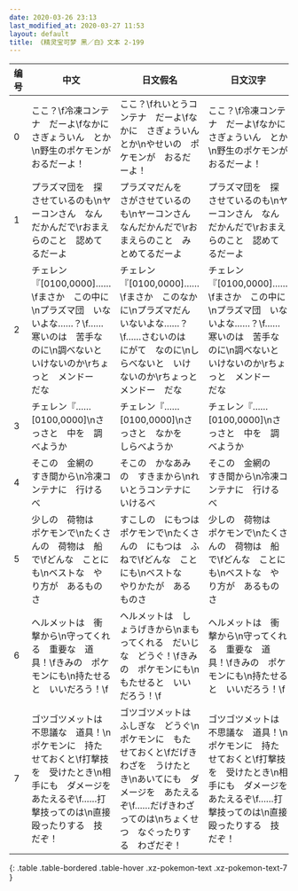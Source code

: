 ```yaml
---
date: 2020-03-26 23:13
last_modified_at: 2020-03-27 11:53
layout: default
title: 《精灵宝可梦 黑／白》文本 2-199
---
```

| 编号 | 中文 | 日文假名 | 日文汉字 |
| ---- | ---- | ---- | --- |
| 0 | ここ？\f冷凍コンテナ　だーよ\fなかに　さぎょういん　とか\n野生のポケモンが　おるだーよ！ | ここ？\fれいとうコンテナ　だーよ\fなかに　さぎょういん　とか\nやせいの　ポケモンが　おるだーよ！ | ここ？\f冷凍コンテナ　だーよ\fなかに　さぎょういん　とか\n野生のポケモンが　おるだーよ！ |
| 1 | プラズマ団を　探させているのも\nヤーコンさん　なんだかんだで\rおまえらのこと　認めてるだーよ | プラズマだんを　さがさせているのも\nヤーコンさん　なんだかんだで\rおまえらのこと　みとめてるだーよ | プラズマ団を　探させているのも\nヤーコンさん　なんだかんだで\rおまえらのこと　認めてるだーよ |
| 2 | チェレン『[0100,0000]……\fまさか　この中に\nプラズマ団　いないよな……？\f……寒いのは　苦手なのに\n調べないと　いけないのか\rちょっと　メンドー　だな | チェレン『[0100,0000]……\fまさか　このなかに\nプラズマだん　いないよな……？\f……さむいのは　にがて　なのに\nしらべないと　いけないのか\rちょっと　メンドー　だな | チェレン『[0100,0000]……\fまさか　この中に\nプラズマ団　いないよな……？\f……寒いのは　苦手なのに\n調べないと　いけないのか\rちょっと　メンドー　だな |
| 3 | チェレン『……[0100,0000]\nさっさと　中を　調べようか | チェレン『……[0100,0000]\nさっさと　なかを　しらべようか | チェレン『……[0100,0000]\nさっさと　中を　調べようか |
| 4 | そこの　金網の　すき間から\n冷凍コンテナに　行けるべ | そこの　かなあみの　すきまから\nれいとうコンテナに　いけるべ | そこの　金網の　すき間から\n冷凍コンテナに　行けるべ |
| 5 | 少しの　荷物は　ポケモンで\nたくさんの　荷物は　船で\fどんな　ことにも\nベストな　やり方が　あるものさ | すこしの　にもつは　ポケモンで\nたくさんの　にもつは　ふねで\fどんな　ことにも\nベストな　やりかたが　あるものさ | 少しの　荷物は　ポケモンで\nたくさんの　荷物は　船で\fどんな　ことにも\nベストな　やり方が　あるものさ |
| 6 | ヘルメットは　衝撃から\n守ってくれる　重要な　道具！\fきみの　ポケモンにも\n持たせると　いいだろう！\f | ヘルメットは　しょうげきから\nまもってくれる　だいじな　どうぐ！\fきみの　ポケモンにも\nもたせると　いいだろう！\f | ヘルメットは　衝撃から\n守ってくれる　重要な　道具！\fきみの　ポケモンにも\n持たせると　いいだろう！\f |
| 7 | ゴツゴツメットは　不思議な　道具！\nポケモンに　持たせておくと\f打撃技を　受けたとき\n相手にも　ダメージを　あたえるぞ\f……打撃技ってのは\n直接　殴ったりする　技だぞ！ | ゴツゴツメットは　ふしぎな　どうぐ\nポケモンに　もたせておくと\fだげきわざを　うけたとき\nあいてにも　ダメージを　あたえるぞ\f……だげきわざ　ってのは\nちょくせつ　なぐったりする　わざだぞ！ | ゴツゴツメットは　不思議な　道具！\nポケモンに　持たせておくと\f打撃技を　受けたとき\n相手にも　ダメージを　あたえるぞ\f……打撃技ってのは\n直接　殴ったりする　技だぞ！ |
{: .table .table-bordered .table-hover .xz-pokemon-text .xz-pokemon-text-7 }